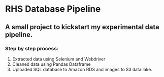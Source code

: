 # RHS Database Pipeline
## A small project to kickstart my experimental data pipeline.

### Step by step process:
1. Extracted data using Selenium and Webdriver 
2. Cleaned data using Pandas Dataframe
3. Uploaded SQL database to Amazon RDS and images to S3 data lake.